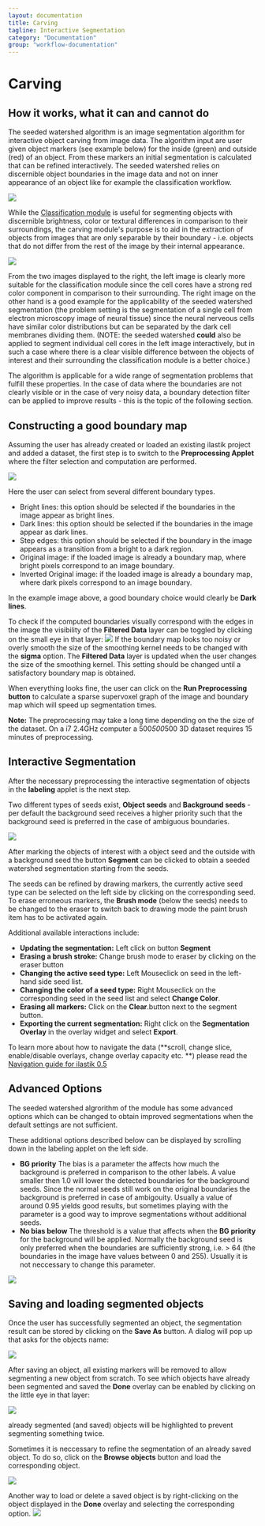 ```yaml
---
layout: documentation
title: Carving
tagline: Interactive Segmentation
category: "Documentation"
group: "workflow-documentation"
---
```

# Carving
## How it works, what it can and cannot do

The seeded watershed algorithm is an image segmentation algorithm for
interactive object carving from image data. The algorithm input are user given
object markers (see example below) for the inside (green) and outside (red) of
an object.  From these markers an initial segmentation is calculated that can
be refined interactively. The seeded watershed relies on discernible object
boundaries in the image data and not on inner appearance of an object like for
example the classification workflow.
      
![](carving_intro_overview.png)

While the
<a href="/kategorien/20_Documentation/dateien/ilastik_carving_documentation/">Classification
module</a> is useful for segmenting objects with discernible brightness, color
or textural differences in comparison to their surroundings, the carving
module's purpose is to aid in the extraction of objects from images that are
only separable by their boundary - i.e. objects that do not differ from the
rest of the image by their internal appearance.

![](carving_good_bad.png)
      
From the two images displayed to the right, the left image is clearly
more suitable for the classification module since the cell cores have a
strong red color component in comparison to their surrounding. The right
image on the other hand is a good example for the applicability of the
seeded watershed segmentation (the problem setting is the segmentation of
a single cell from electron microscopy image of neural tissue) since the
neural nerveous cells have similar color distributions but can be
separated by the dark cell membranes dividing them. (NOTE: the seeded
watershed **could** also be applied to segment individual cell cores
in the left image interactively, but in such a case where there is a
clear visible difference between the objects of interest and their
surrounding the classification module is a better choice.)

The algorithm is applicable for a wide range of segmentation problems that
fulfill these properties. In the case of data where the boundaries are not
clearly visible or in the case of very noisy data, a boundary detection filter
can be applied to improve results - this is the topic of the following section.

## Constructing a good boundary map

Assuming the user has already created or loaded an existing
ilastik project and added a dataset, the first step is to switch to the **Preprocessing Applet**
where the filter selection and computation are performed.

![](snapshots/preprocessing1-zoomed.png)

Here the user can select from several different boundary types.
* Bright lines: this option should be selected if the boundaries in the image appear as bright lines.
* Dark lines: this option should be selected if the boundaries in the image appear as dark lines.
* Step edges: this option should be selected if the boundary in the image appears as a transition from a bright to a dark region.
* Original image: if the loaded image is already a boundary map, where bright pixels correspond to an image boundary.
* Inverted Original image: if the loaded image is already a boundary map, where dark pixels correspond to an image boundary.

In the example image above, a good boundary choice would clearly be **Dark lines**.

To check if the computed boundaries visually correspond with the edges in the image the visibility of the **Filtered Data** layer
can be toggled by clicking on the small eye in that layer:
![](snapshots/preprocessing2-zoomed.png)
If the boundary map looks too noisy or overly smooth the size of the smoothing kernel needs to be changed with the **sigma** option.
The **Filtered Data** layer is updated when the user changes the size of the smoothing kernel. This setting should be changed
until a satisfactory boundary map is obtained.

When everything looks fine, the user can click on the **Run Preprocessing button** to calculate a sparse supervoxel graph of 
the image and boundary map which will speed up segmentation times.
      
**Note:** The preprocessing may take a long time depending on the the
size of the dataset. On a i7 2.4GHz computer a 500*500*500 3D dataset requires
15 minutes of preprocessing.


## Interactive Segmentation

After the necessary preprocessing the interactive segmentation of objects in the **labeling** applet is the next step.

Two different types of seeds exist, **Object seeds** and **Background seeds** - per default the background seed receives a higher priority such that the background seed is preferred in the case of ambiguous boundaries.

![](snapshots/labeling1-zoomed.png)

After marking the objects of interest with a object seed and the outside
with a background seed the button **Segment** can be clicked to obtain a seeded
watershed segmentation starting from the seeds.

The seeds can be refined by drawing markers, the currently active seed type can be selected 
on the left side by clicking on the corresponding seed.
To erase erroneous markers, the **Brush mode** (below the seeds) needs to be changed to the eraser to switch back to drawing mode 
the paint brush item has to be activated again.
 
Additional available interactions include:

- **Updating the segmentation:** Left click on button **Segment**
- **Erasing a brush stroke:** Change brush mode to eraser by clicking on the eraser button
- **Changing the active seed type:** Left Mouseclick on seed in the left-hand side seed list.
- **Changing the color of a seed type:** Right Mouseclick on the corresponding seed in the seed list and select **Change Color**.
- **Erasing all markers:** Click on the  **Clear**.button next to the segment button.
- **Exporting the current segmentation:** Right click on the **Segmentation Overlay** in the overlay widget and select **Export**.
      
To learn more about how to navigate the data (**scroll, change slice,
enable/disable overlays, change overlay capacity etc. **) please read the <a
href="/kategorien/20_Documentation/dateien/ilastik_carving_documentation/">Navigation
guide for ilastik 0.5</a>

## Advanced Options

The seeded watershed algrorithm of the module has some advanced options which
can be changed to obtain improved segmentations when the default settings are
not sufficient.

These additional options described below can be displayed by scrolling down
in the labeling applet on the left side.

- **BG priority** The bias is a parameter the affects how much the background is
  preferred in comparison to the other labels. A value smaller then 1.0 will
  lower the detected boundaries for the background seeds. Since the normal
  seeds still work on the original boundaries the background is preferred in
  case of ambigouity. Usually a value of around 0.95 yields good results, but
  sometimes playing with the parameter is a good way to improve segmentations
  without additional seeds.
- **No bias below** The threshold is a value that affects when the **BG priority**
  for the background will be applied. Normally the background seed is only
  preferred when the boundaries are sufficiently strong, i.e. > 64 (the
  boundaries in the image have values between 0 and 255). Usually it is not
  neccessary to change this parameter.
  
![](snapshots/labeling2-zoomed.png)


## Saving and loading segmented objects

Once the user has successfully segmented an object, the segmentation result
can be stored by clicking on the **Save As** button. A dialog will pop up that
asks for the objects name:

![](snapshots/labeling3-zoomed.png)

After saving an object, all existing markers will be removed to allow segmenting a new
object from scratch. To see which objects have already been segmented and saved the **Done** overlay
can be enabled by clicking on the little eye in that layer:

![](snapshots/labeling4-zoomed.png)

already segmented (and saved) objects will be highlighted to prevent segmenting something twice.

Sometimes it is neccessary to refine the segmentation of an already saved object. To do so, click
on the **Browse objects** button and load the corresponding object. 

![](snapshots/labeling5-zoomed.png)

Another way to load or delete a saved object is by right-clicking on the object displayed in the **Done** overlay
and selecting the corresponding option.
![](snapshots/labeling6-zoomed.png)

